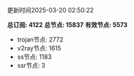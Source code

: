 更新时间2025-03-20 02:50:22

**总订阅: 4122**
**总节点: 15837**
**有效节点: 5573**
- trojan节点: 2772
- v2ray节点: 1615
- ss节点: 1183
- ssr节点: 3
